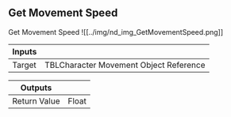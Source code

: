 ## Get Movement Speed
Get Movement Speed
![[../img/nd_img_GetMovementSpeed.png]]

|Inputs||
|--|--|
| Target | TBLCharacter Movement Object Reference |

|Outputs||
|--|--|
| Return Value | Float |
